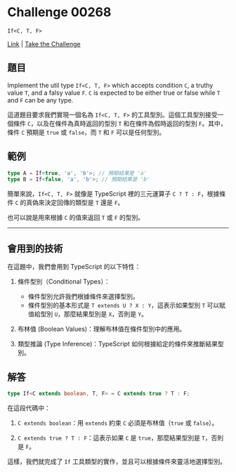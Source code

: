 # Challenge 00268

`If<C, T, F>`

[Link](https://github.com/type-challenges/type-challenges/blob/main/questions/00268-easy-if/README.md) | [Take the Challenge](https://tsch.js.org/268/play)

## 題目

Implement the util type `If<C, T, F>` which accepts condition `C`, a truthy value `T`, and a falsy value `F`. `C` is expected to be either true or false while `T` and `F` can be any type.

這道題目要求我們實現一個名為 `If<C, T, F>` 的工具型別。這個工具型別接受一個條件 `C`，以及在條件為真時返回的型別 `T` 和在條件為假時返回的型別 `F`。其中，條件 `C` 預期是 `true` 或 `false`，而 `T` 和 `F` 可以是任何型別。

## 範例

```typescript
type A = If<true, 'a', 'b'>; // 預期結果是 'a'
type B = If<false, 'a', 'b'>; // 預期結果是 'b'
```

簡單來說，`If<C, T, F>` 就像是 TypeScript 裡的三元運算子 `C ? T : F`，根據條件 `C` 的真偽來決定回傳的類型是 `T` 還是 `F`。

也可以說是用來根據 `C` 的值來返回 `T` 或 `F` 的型別。

---

## 會用到的技術

在這題中，我們會用到 TypeScript 的以下特性：

1. 條件型別（Conditional Types）：

    - 條件型別允許我們根據條件來選擇型別。
    - 條件型別的基本形式是 `T extends U ? X : Y`，這表示如果型別 `T` 可以賦值給型別 `U`，那麼結果型別是 `X`，否則是 `Y`。

2. 布林值 (Boolean Values)：理解布林值在條件型別中的應用。

3. 類型推論 (Type Inference)：TypeScript 如何根據給定的條件來推斷結果型別。

## 解答

```typescript
type If<C extends boolean, T, F> = C extends true ? T : F;
```

在這段代碼中：

1. `C extends boolean`：用 `extends` 約束 `C` 必須是布林值（`true` 或 `false`）。

2. `C extends true ? T : F`：這表示如果 `C` 是 `true`，那麼結果型別是 `T`，否則是 `F`。

這樣，我們就完成了 `If` 工具類型的實作，並且可以根據條件來靈活地選擇型別。

